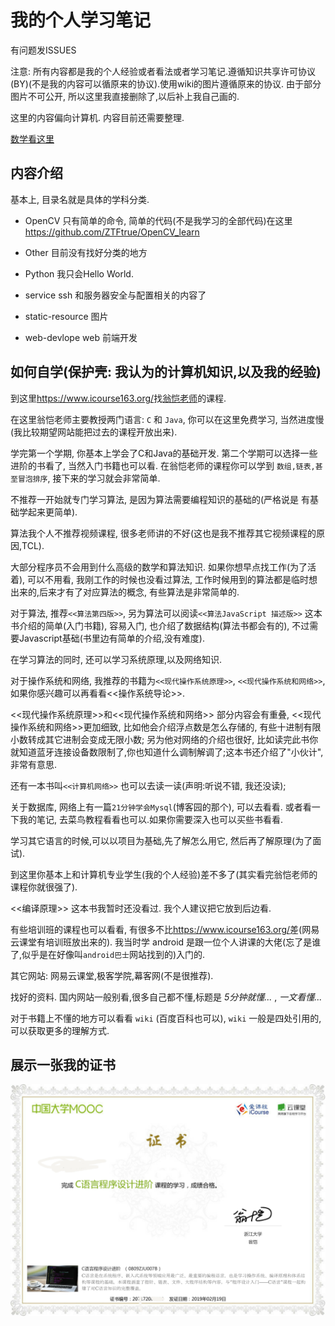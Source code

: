 # 我的个人学习笔记

有问题发ISSUES

注意: 所有内容都是我的个人经验或者看法或者学习笔记.遵循知识共享许可协议(BY)(不是我的内容可以循原来的协议).使用wiki的图片遵循原来的协议.
由于部分图片不可公开, 所以这里我直接删除了,以后补上我自己画的.

这里的内容偏向计算机. 内容目前还需要整理.

[数学看这里](https://github.com/ZTFtrue/Math-study)

## 内容介绍

基本上, 目录名就是具体的学科分类.

- OpenCV 只有简单的命令, 简单的代码(不是我学习的全部代码)在这里<https://github.com/ZTFtrue/OpenCV_learn>

- Other 目前没有找好分类的地方

- Python 我只会Hello World.

- service ssh 和服务器安全与配置相关的内容了

- static-resource 图片

- web-devlope  web 前端开发

## 如何自学(保护壳: 我认为的计算机知识,以及我的经验)

到这里<https://www.icourse163.org/>找[翁恺老师](https://www.icourse163.org/u/wengkai?userId=318013)的课程.

在这里翁恺老师主要教授两门语言: `C` 和 `Java`,  你可以在这里免费学习, 当然进度慢(我比较期望网站能把过去的课程开放出来).

学完第一个学期, 你基本上学会了C和Java的基础开发. 第二个学期可以选择一些进阶的书看了, 当然入门书籍也可以看. 在翁恺老师的课程你可以学到 `数组,链表,甚至冒泡排序`, 接下来的学习就会非常简单.

不推荐一开始就专门学习算法, 是因为算法需要编程知识的基础的(严格说是 有基础学起来更简单).

算法我个人不推荐视频课程, 很多老师讲的不好(这也是我不推荐其它视频课程的原因,TCL).

大部分程序员不会用到什么高级的数学和算法知识. 如果你想早点找工作(为了活着), 可以不用看, 我刚工作的时候也没看过算法, 工作时候用到的算法都是临时想出来的,后来才有了对应算法的概念, 有些算法是非常简单的.

对于算法, 推荐`<<算法第四版>>`, 另为算法可以阅读`<<算法JavaScript 描述版>>` 这本书介绍的简单(入门书籍), 容易入门, 也介绍了数据结构(算法书都会有的), 不过需要Javascript基础(书里边有简单的介绍,没有难度).

在学习算法的同时, 还可以学习系统原理,以及网络知识.

对于操作系统和网络, 我推荐的书籍为`<<现代操作系统原理>>`, `<<现代操作系统和网络>>`,如果你感兴趣可以再看看<<操作系统导论>>.

<<现代操作系统原理>>和<<现代操作系统和网络>> 部分内容会有重叠, <<现代操作系统和网络>>更加细致, 比如他会介绍浮点数是怎么存储的, 有些十进制有限小数转成其它进制会变成无限小数; 另为他对网络的介绍也很好, 比如读完此书你就知道蓝牙连接设备数限制了,你也知道什么调制解调了;这本书还介绍了"小伙计", 非常有意思.

还有一本书叫`<<计算机网络>>` 也可以去读一读(声明:听说不错, 我还没读);

关于数据库, 网络上有一篇`21分钟学会Mysql`(博客园的那个), 可以去看看. 或者看一下我的笔记, 去菜鸟教程看看也可以.如果你需要深入也可以买些书看看.

学习其它语言的时候,可以以项目为基础,先了解怎么用它, 然后再了解原理(为了面试).

到这里你基本上和计算机专业学生(我的个人经验)差不多了(其实看完翁恺老师的课程你就很强了).

<<编译原理>> 这本书我暂时还没看过. 我个人建议把它放到后边看.

有些培训班的课程也可以看看, 有很多不比<https://www.icourse163.org/>差(网易云课堂有培训班放出来的). 我当时学 android 是跟一位个人讲课的大佬(忘了是谁了,似乎是在好像叫`android巴士`网站找到的)入门的.

其它网站: 网易云课堂,极客学院,幕客网(不是很推荐).

找好的资料. 国内网站一般别看,很多自己都不懂,标题是 _5分钟就懂..._ , _一文看懂..._

对于书籍上不懂的地方可以看看 `wiki` (百度百科也可以), `wiki` 一般是四处引用的, 可以获取更多的理解方式.

## 展示一张我的证书

![证书](./static-resource/image/证书.png)
